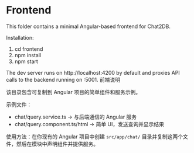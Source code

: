 # Frontend

This folder contains a minimal Angular-based frontend for Chat2DB.

Installation:

1. cd frontend
2. npm install
3. npm start

The dev server runs on http://localhost:4200 by default and proxies API calls to the backend running on :5001.
前端说明

该目录包含可复制到 Angular 项目的简单组件和服务示例。

示例文件：
- chat/query.service.ts  -> 与后端通信的 Angular 服务
- chat/query.component.ts/html -> 简单 UI，发送查询并显示结果

使用方法：在你现有的 Angular 项目中创建 `src/app/chat/` 目录并复制这两个文件，然后在模块中声明组件并提供服务。
